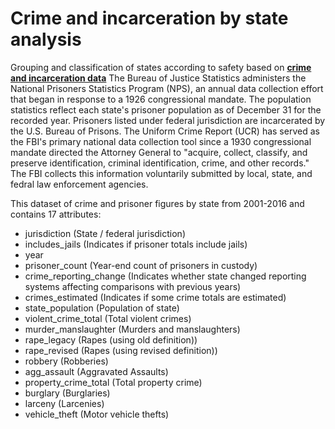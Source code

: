 # Crime and incarceration by state analysis
Grouping and classification of states according to safety based on **[crime and incarceration data](https://www.kaggle.com/christophercorrea/prisoners-and-crime-in-united-states )**
The Bureau of Justice Statistics administers the National Prisoners Statistics Program (NPS), an annual data collection effort that began in response to a 1926 congressional mandate. The population statistics reflect each state's prisoner population as of December 31 for the recorded year. Prisoners listed under federal jurisdiction are incarcerated by the U.S. Bureau of Prisons. The Uniform Crime Report (UCR) has served as the FBI's primary national data collection tool since a 1930 congressional mandate directed the Attorney General to "acquire, collect, classify, and preserve identification, criminal identification, crime, and other records." The FBI collects this information voluntarily submitted by local, state, and fedral law enforcement agencies.

This dataset of crime and prisoner figures by state from 2001-2016 and contains 17 attributes:
- jurisdiction (State / federal jurisdiction)
- includes_jails (Indicates if prisoner totals include jails)
- year
- prisoner_count (Year-end count of prisoners in custody)
- crime_reporting_change (Indicates whether state changed reporting systems affecting comparisons with previous years)
- crimes_estimated (Indicates if some crime totals are estimated)
- state_population (Population of state)
- violent_crime_total (Total violent crimes)
- murder_manslaughter (Murders and manslaughters)
- rape_legacy (Rapes (using old definition))
- rape_revised (Rapes (using revised definition))
- robbery (Robberies)
- agg_assault (Aggravated Assaults)
- property_crime_total (Total property crime)
- burglary (Burglaries)
- larceny (Larcenies)
- vehicle_theft (Motor vehicle thefts)
